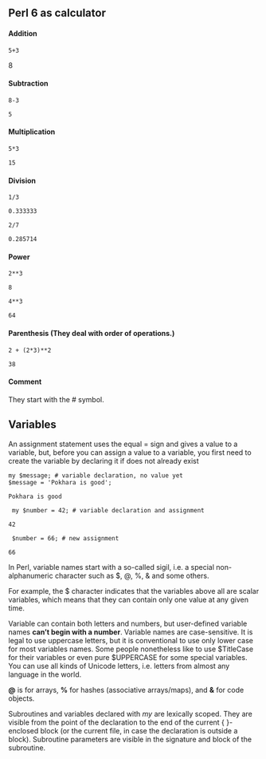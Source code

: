 
## Perl 6 as calculator
#### Addition



```perl6
5+3
```




   8



#### Subtraction


```perl6
8-3
```




    5



#### Multiplication


```perl6
5*3
```




    15



#### Division


```perl6
1/3
```




    0.333333




```perl6
2/7
```




    0.285714



#### Power 


```perl6
2**3
```




    8




```perl6
4**3
```




    64



#### Parenthesis (They deal with order of operations.)


```perl6
2 + (2*3)**2
```




    38



#### Comment

They start with the # symbol.

## Variables

An assignment statement uses the equal = sign and gives a value to a variable, but, before you can assign a value to a variable, you first need to create the variable by declaring it if does not already exist


```perl6
my $message; # variable declaration, no value yet
$message = 'Pokhara is good';
```




    Pokhara is good




```perl6
 my $number = 42; # variable declaration and assignment
```




    42




```perl6
 $number = 66; # new assignment
```




    66



In Perl, variable names start with a so-called sigil, i.e. a special non-alphanumeric character such as $, @, %, & and some others.

For example, the $ character indicates that the
variables above all are scalar variables, which means that they can contain only one value at any given time.

Variable can contain both letters and numbers, but user-defined variable names **can’t begin with a number**. Variable names are case-sensitive. It is legal to use uppercase
letters, but it is conventional to use only lower case for most variables names. Some people
nonetheless like to use \$TitleCase for their variables or even pure \$UPPERCASE for some special variables.
You can use all kinds of Unicode letters, i.e. letters from almost any language in the world.

**@** is for arrays, **%** for hashes (associative arrays/maps),
and **&** for code objects.


Subroutines and variables declared with *my* are lexically scoped. They are
visible from the point of the declaration to the end of the current { }-enclosed
block (or the current file, in case the declaration is outside a block). Subroutine
parameters are visible in the signature and block of the subroutine.
